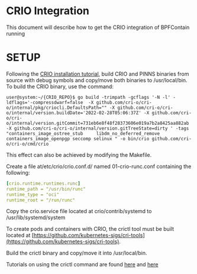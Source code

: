 # CRIO Integration

This document will describe how to get the CRIO integration of BPFContain running

# SETUP

Following the [CRIO installation tutorial](https://github.com/cri-o/cri-o/blob/main/install.md), build CRIO and PINNS binaries from source with debug symbols and copy/move both binaries to /usr/local/bin. To build the CRIO binary, use the command: 

```console
user@system:~/{CRIO_REPO}$ go build -trimpath -gcflags '-N -l' -ldflags='-compressdwarf=false  -X github.com/cri-o/cri-o/internal/pkg/criocli.DefaultsPath="" -X github.com/cri-o/cri-o/internal/version.buildDate='2022-02-28T05:06:37Z' -X github.com/cri-o/cri-o/internal/version.gitCommit=731eb6e8f48f28373606e019a7b2a8425aa882ab -X github.com/cri-o/cri-o/internal/version.gitTreeState=dirty ' -tags "containers_image_ostree_stub     libdm_no_deferred_remove containers_image_openpgp seccomp selinux " -o bin/crio github.com/cri-o/cri-o/cmd/crio
```

This effect can also be achieved by modifying the Makefile.

Create a file at/etc/crio/crio.conf.d/ named 01-crio-runc.conf containing the following:

```yaml
[crio.runtime.runtimes.runc]
runtime_path = "/usr/bin/runc"
runtime_type = "oci"
runtime_root = "/run/runc"
```

Copy the crio.service file located at crio/contrib/systemd to /usr/lib/systemd/system

To create pods and containers with CRIO, the crictl tool must be built located at [https://github.com/kubernetes-sigs/cri-tools](https://github.com/kubernetes-sigs/cri-tools).

Build the crictl binary and copy/move it into /usr/local/bin.

Tutorials on using the crictl command are found [here](https://github.com/cri-o/cri-o/blob/main/tutorials/crictl.md) and [here](https://github.com/kubernetes-sigs/cri-tools/blob/master/docs/crictl.md)





